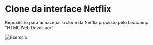# Clone da interface Netflix

Repositório para armazenar o clone da Netflix proposto pelo bootcamp "HTML Web Developer".

![Exemplo](gif-exemplo.gif)
